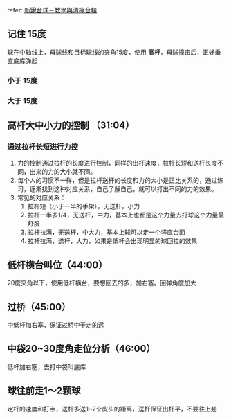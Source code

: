 refer: [新銳台球－教學與清檯合輯](https://www.youtube.com/watch?v=nh51lZm5sYc)

## 记住 15度
球在中轴线上，母球线和目标球线的夹角15度，使用 **高杆**，母球撞击后，正好垂直底库弹起
### 小于 15度
### 大于 15度

## 高杆大中小力的控制 （31:04）
### 通过拉杆长短进行力控
1. 力的控制通过拉杆的长度进行控制，同样的出杆速度，拉杆长短和送杆长度不同，出来的力的大小就不同。
2. 每个人的习惯不一样，但是拉杆送杆的长度和力的大小是正比关系的，通过练习，逐渐找到这种对应关系，自己了解自己，就可以打出不同的力的效果。
3. 常见的对应关系：
   1. 拉杆短（小于一半的手架），无送杆，小力
   2. 拉杆一半多1/4，无送杆，中力，基本上也都是这个力量去打球这个力量最舒服
   3. 拉杆拉满，无送杆，中大力，基本上球可以走一个竖直台面
   4. 拉杆拉满，送杆，大力，如果是低杆会出现明显的球回拉的效果

## 低杆横台叫位（44:00）
20度夹角以下，使用低杆横台，要想回去的多，加右塞。回弹角度加大

## 过桥（45:00）
中低杆加右塞，保证过桥中干走的远

## 中袋20~30度角走位分析（46:00）
低杆加右塞，去打中袋叫底库

## 球往前走1～2颗球
定杆的速度和打点，送杆多送1~2个皮头的距离，送杆保证出杆平，不要往上翘